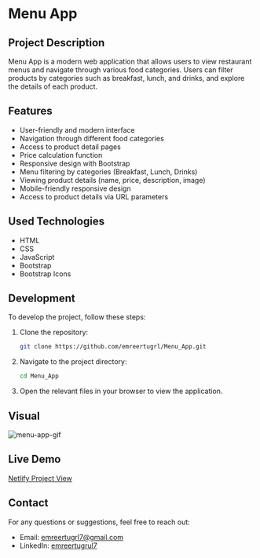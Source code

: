 # Menu App

## Project Description

Menu App is a modern web application that allows users to view restaurant menus and navigate through various food categories. Users can filter products by categories such as breakfast, lunch, and drinks, and explore the details of each product.

## Features

- User-friendly and modern interface
- Navigation through different food categories
- Access to product detail pages
- Price calculation function
- Responsive design with Bootstrap
- Menu filtering by categories (Breakfast, Lunch, Drinks)
- Viewing product details (name, price, description, image)
- Mobile-friendly responsive design
- Access to product details via URL parameters

## Used Technologies

- HTML
- CSS
- JavaScript
- Bootstrap
- Bootstrap Icons

## Development

To develop the project, follow these steps:

1. Clone the repository:
   ```bash
   git clone https://github.com/emreertugrl/Menu_App.git
   ```
2. Navigate to the project directory:

   ```bash
   cd Menu_App
   ```

3. Open the relevant files in your browser to view the application.

## Visual

<img src="/images/menuapp.gif" alt="menu-app-gif">

## Live Demo

<a href="https://menuapplication.netlify.app/">Netlify Project View</a>

## Contact

For any questions or suggestions, feel free to reach out:

- Email: emreertugrl7@gmail.com
- LinkedIn: [emreertugrul7](https://www.linkedin.com/in/emreertugrul7/)
